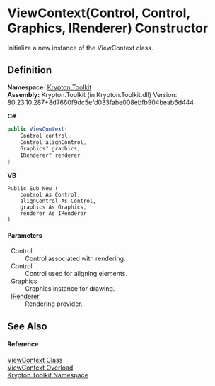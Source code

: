 # ViewContext(Control, Control, Graphics, IRenderer) Constructor


Initialize a new instance of the ViewContext class.



## Definition
**Namespace:** <a href="79d2eac2-21f4-54ff-7552-b20c33c30600.md">Krypton.Toolkit</a>  
**Assembly:** Krypton.Toolkit (in Krypton.Toolkit.dll) Version: 80.23.10.287+8d7660f9dc5efd033fabe008ebfb904beab6d444

**C#**
``` C#
public ViewContext(
	Control control,
	Control alignControl,
	Graphics? graphics,
	IRenderer? renderer
)
```
**VB**
``` VB
Public Sub New ( 
	control As Control,
	alignControl As Control,
	graphics As Graphics,
	renderer As IRenderer
)
```



#### Parameters
<dl><dt>  Control</dt><dd>Control associated with rendering.</dd><dt>  Control</dt><dd>Control used for aligning elements.</dd><dt>  Graphics</dt><dd>Graphics instance for drawing.</dd><dt>  <a href="510ba00d-9814-c743-a4c7-aee129753625.md">IRenderer</a></dt><dd>Rendering provider.</dd></dl>

## See Also


#### Reference
<a href="ed48663c-5842-51d4-9c11-490570023d3d.md">ViewContext Class</a>  
<a href="4c2cdc24-74d1-d103-2e06-405331be8b47.md">ViewContext Overload</a>  
<a href="79d2eac2-21f4-54ff-7552-b20c33c30600.md">Krypton.Toolkit Namespace</a>  

